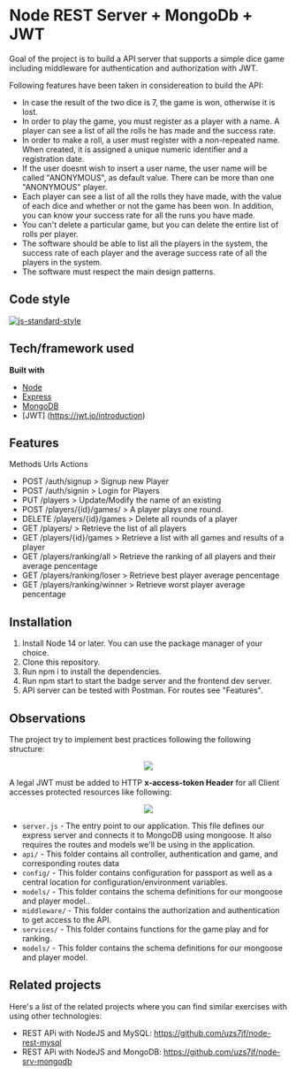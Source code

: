 # Node REST Server + MongoDb + JWT

Goal of the project is to build a API server that supports a simple dice game including middleware for authentication and authorization with JWT.

Following features have been taken in considereation to build the API:
- In case the result of the two dice is 7, the game is won, otherwise it is lost.
- In order to play the game, you must register as a player with a name. A player can see a list of all the rolls he has made and the success rate.
- In order to make a roll, a user must register with a non-repeated name. When created, it is assigned a unique numeric identifier and a registration date.
- If the user doesnt wish to insert a user name, the user name will be called "ANONYMOUS", as default value. There can be more than one "ANONYMOUS" player.
- Each player can see a list of all the rolls they have made, with the value of each dice and whether or not the game has been won. In addition, you can know your success rate for all the runs you have made.
- You can't delete a particular game, but you can delete the entire list of rolls per player. 
- The software should be able to list all the players in the system, the success rate of each player and the average success rate of all the players in the system.
- The software must respect the main design patterns.

## Code style

[![js-standard-style](https://img.shields.io/badge/code%20style-standard-brightgreen.svg?style=flat)](https://github.com/feross/standard)
 
## Tech/framework used
<b>Built with</b>
- [Node](https://nodejs.org/es/)
- [Express](https://expressjs.com/es/)
- [MongoDB](https://www.mongodb.com/)
- [JWT] (https://jwt.io/introduction)

## Features

Methods	Urls	Actions
* POST    /auth/signup                > Signup new Player
* POST    /auth/signin               > Login for Players
* PUT     /players                    > Update/Modify the name of an existing 
* POST    /players/{id}/games/        > A player plays one round.
* DELETE  /players/{id}/games         > Delete all rounds of a player
* GET     /players/                   > Retrieve the list of all players
* GET     /players/{id}/games         > Retrieve a list with all games and results of a player
* GET     /players/ranking/all        > Retrieve the ranking of all players and their average pencentage
* GET     /players/ranking/loser      > Retrieve best player average pencentage
* GET     /players/ranking/winner     > Retrieve worst player average pencentage

## Installation
1. Install Node 14 or later. You can use the package manager of your choice. 
2. Clone this repository.
3. Run npm i to install the dependencies.
4. Run npm start to start the badge server and the frontend dev server.
5. API server can be tested with Postman. For routes see "Features".

## Observations
The project try to implement best practices following the following structure:

<p align="center">
    <img src="https://github.com/uzs7jf/node-rest-mysql/blob/master/public/rest-api-structure.png">
</p>

A legal JWT must be added to HTTP __x-access-token Header__ for all Client accesses protected resources like following:

<p align="center">
    <img src="https://github.com/uzs7jf/node-rest-mysql/blob/master/public/rest-api-structure.png">
</p>


- `server.js` - The entry point to our application. This file defines our express server and connects it to MongoDB using mongoose. It also requires the routes and models we'll be using in the application.
- `api/` - This folder contains all controller, authentication and game, and corresponding routes data
- `config/` - This folder contains configuration for passport as well as a central location for configuration/environment variables.
- `models/` - This folder contains the schema definitions for our mongoose and player model..
- `middleware/` - This folder contains the authorization and authentication to get access to the API.
- `services/` - This folder contains functions for the game play and for ranking.
- `models/` - This folder contains the schema definitions for our mongoose and player model.


## Related projects
Here's a list of the related projects where you can find similar exercises with using other technologies:

- REST APi with NodeJS and MySQL: https://github.com/uzs7jf/node-rest-mysql
- REST APi with NodeJS and MongoDB: https://github.com/uzs7jf/node-srv-mongodb
